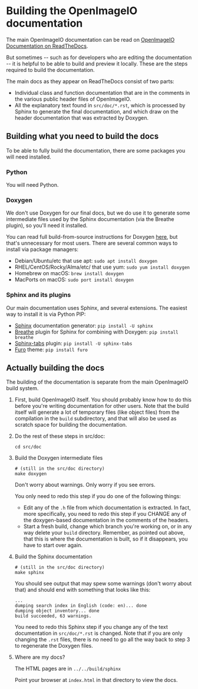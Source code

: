 <!-- SPDX-License-Identifier: CC-BY-4.0 -->
<!-- Copyright Contributors to the OpenImageIO Project. -->

# Building the OpenImageIO documentation

The main OpenImageIO documentation can be read on [OpenImageIO Documentation
on ReadTheDocs](https://openimageio.readthedocs.io/).

But sometimes -- such as for developers who are editing the documentation --
it is helpful to be able to build and preview it locally. These are the steps
required to build the documentation.

The main docs as they appear on ReadTheDocs consist of two parts:

- Individual class and function documentation that are in the comments
  in the various public header files of OpenImageIO.
- All the explanatory text found in `src/doc/*.rst`, which is processed
  by Sphinx to generate the final documentation, and which draw on the
  header documentation that was extracted by Doxygen.


## Building what you need to build the docs

To be able to fully build the documentation, there are some packages you
will need installed. 

### Python

You will need Python. 


### Doxygen

We don't use Doxygen for our final docs, but we do use it to generate some
intermediate files used by the Sphinx documentation (via the Breathe plugin),
so you'll need it installed.

You can read full build-from-source instructions for Doxygen
[here](https://www.doxygen.nl/manual/install.html), but that's unnecessary
for most users. There are several common ways to install via package
managers:

- Debian/Ubuntu/etc that use apt: `sudo apt install doxygen`
- RHEL/CentOS/Rocky/Alma/etc/ that use yum: `sudo yum install doxygen`
- Homebrew on macOS:  `brew install doxygen`
- MacPorts on macOS:  `sudo port install doxygen`


### Sphinx and its plugins

Our main documentation uses Sphinx, and several extensions. The easiest way to
install it is via Python PIP:

- [Sphinx](https://www.sphinx-doc.org/) documentation generator: `pip install -U sphinx`
- [Breathe](https://breathe.readthedocs.io) plugin for Sphinx for combining with Doxygen: `pip install breathe`
- [Sphinx-tabs](https://sphinx-tabs.readthedocs.io) plugin: `pip install -U sphinx-tabs`
- [Furo](https://github.com/pradyunsg/furo) theme: `pip install furo`



## Actually building the docs

The building of the documentation is separate from the main OpenImageIO
build system.

1. First, build OpenImageIO itself. You should probably know how to do this
   before you're writing documentation for other users. Note that the build
   itself will generate a lot of temporary files (like object files) from the
   compilation in the `build` subdirectory, and that will also be used as scratch space for building the documentation.

2. Do the rest of these steps in src/doc:
   
       cd src/doc

3. Build the Doxygen intermediate files

       # (still in the src/doc directory)
       make doxygen

   Don't worry about warnings. Only worry if you see errors.

   You only need to redo this step if you do one of the following things:
   - Edit any of the `.h` file from which documentation is extracted. In fact,
     more specifically, you need to redo this step if you CHANGE any of the
     doxygen-based documentation in the comments of the headers.
   - Start a fresh build, change which branch you're working on, or in any
     way delete your `build` directory. Remember, as pointed out above, that
     this is where the documentation is built, so if it disappears, you have
     to start over again.

4. Build the Sphinx documentation

       # (still in the src/doc directory)
       make sphinx

   You should see output that may spew some warnings (don't worry about
   that) and should end with something that looks like this:

       ...
       dumping search index in English (code: en)... done
       dumping object inventory... done
       build succeeded, 63 warnings.

   You need to redo this Sphinx step if you change any of the text
   documentation in `src/doc/*.rst` is changed. Note that if you are only
   changing the `.rst` files, there is no need to go all the way back to step
   3 to regenerate the Doxygen files.

5. Where are my docs?
   
   The HTML pages are in `../../build/sphinx`

   Point your browser at `index.html` in that directory to view the docs.




